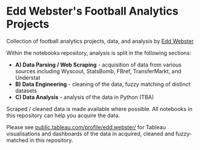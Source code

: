 # Edd Webster's Football Analytics Projects
Collection of football analytics projects, data, and analysis by [Edd Webster](https://twitter.com/eddwebster)

Within the notebooks repository, analysis is split in the following sections:
- <b>A) Data Parsing / Web Scraping</b> - acquisition of data from various sources including Wyscout, StatsBomb, FBref, TransferMarkt, and Understat
- <b>B) Data Engineering</b> - cleaning of the data, fuzzy matching of distinct datasets
- <b>C) Data Analysis</b> - analysis of the data in Python (TBA)

Scraped / cleaned data is made available where possible. All notebooks in this repository can help you acquire the data.

Please see [public.tableau.com/profile/edd.webster/](https://public.tableau.com/profile/edd.webster/) for Tableau visualisations and dashboards of the data in acquired, cleaned and fuzzy-matched in this repository.

